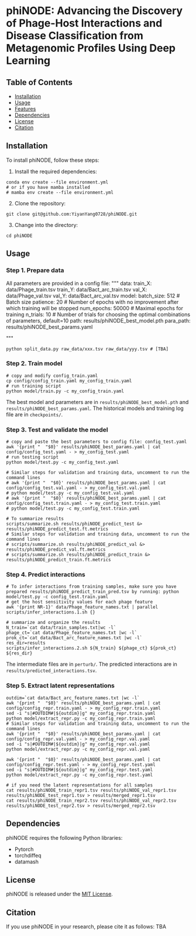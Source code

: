 # phiNODE: Advancing the Discovery of Phage-Host Interactions and Disease Classification from Metagenomic Profiles Using Deep Learning

## Table of Contents
- [Installation](#installation)
- [Usage](#usage)
- [Features](#features)
- [Dependencies](#dependencies)
- [License](#license)
- [Citation](#citation)

## Installation
To install phiNODE, follow these steps:

1. Install the required dependencies:
```
conda env create --file environment.yml
# or if you have mamba installed
# mamba env create --file environment.yml
```

2. Clone the repository:
```
git clone git@github.com:YiyanYang0728/phiNODE.git
```

3. Change into the directory:
```
cd phiNODE
```

## Usage
### Step 1. Prepare data
All parameters are provided in a config file:
"""
data:
  train_X: data/Phage_train.tsv
  train_Y: data/Bact_arc_train.tsv
  val_X: data/Phage_val.tsv
  val_Y: data/Bact_arc_val.tsv
model:
  batch_size: 512 # Batch size
  patience: 20 # Number of epochs with no improvement after which training will be stopped
  num_epochs: 50000 # Maximal epochs for training
  n_trials: 10 # Number of trials for choosing the optimal combinations of parameters, default=10
  path: results/phiNODE_best_model.pth
  para_path: results/phiNODE_best_params.yaml

"""
```
python split_data.py raw_data/xxx.tsv raw_data/yyy.tsv # [TBA]
```

### Step 2. Train model
```
# copy and modify config_train.yaml
cp config/config_train.yaml my_config_train.yaml 
# run training script
python model/train.py -c my_config_train.yaml
```
The best model and parameters are in `results/phiNODE_best_model.pth` and `results/phiNODE_best_params.yaml`.
The historical models and training log file are in `checkpoints/`.

### Step 3. Test and validate the model
```
# copy and paste the best parameters to config file: config_test.yaml
awk '{print "  "$0}' results/phiNODE_best_params.yaml | cat config/config_test.yaml - > my_config_test.yaml
# run testing script
python model/test.py -c my_config_test.yaml

# Similar steps for validation and training data, uncomment to run the command lines
# awk '{print "  "$0}' results/phiNODE_best_params.yaml | cat config/config_test.val.yaml - > my_config_test.val.yaml
# python model/test.py -c my_config_test.val.yaml
# awk '{print "  "$0}' results/phiNODE_best_params.yaml | cat config/config_test.train.yaml - > my_config_test.train.yaml
# python model/test.py -c my_config_test.train.yaml
```
```
# To summarize results
scripts/summarize.sh results/phiNODE_predict_test &> results/phiNODE_predict_test.ft.metrics
# Similar steps for validation and training data, uncomment to run the command lines
# scripts/summarize.sh results/phiNODE_predict_val &> results/phiNODE_predict_val.ft.metrics
# scripts/summarize.sh results/phiNODE_predict_train &> results/phiNODE_predict_train.ft.metrics
```

### Step 4. Predict interactions
```
# To infer interactions from training samples, make sure you have prepared results/phiNODE_predict_train_pred.tsv by running: python model/test.py -c config_test.train.yaml
# get the host sensitivity values for each phage feature
awk '{print NR-1}' data/Phage_feature_names.txt | parallel scripts/infer_interactions.1.sh {}

# summarize and organize the results
N_train=`cat data/train_samples.txt|wc -l`
phage_ct=`cat data/Phage_feature_names.txt |wc -l`
prok_ct=`cat data/Bact_arc_feature_names.txt |wc -l`
res_dir=results
scripts/infer_interactions.2.sh ${N_train} ${phage_ct} ${prok_ct} ${res_dir}
```
The intermediate files are in `perturb/`.
The predicted interactions are in `results/predicted_interactions.tsv`.

### Step 5. Extract latent representations
```
outdim=`cat data/Bact_arc_feature_names.txt |wc -l`
awk '{print "  "$0}' results/phiNODE_best_params.yaml | cat config/config_repr.train.yaml - > my_config_repr.train.yaml
sed -i "s|#OUTDIM#|${outdim}|g" my_config_repr.train.yaml
python model/extract_repr.py -c my_config_repr.train.yaml
# Similar steps for validation and training data, uncomment to run the command lines
awk '{print "  "$0}' results/phiNODE_best_params.yaml | cat config/config_repr.val.yaml - > my_config_repr.val.yaml
sed -i "s|#OUTDIM#|${outdim}|g" my_config_repr.val.yaml
python model/extract_repr.py -c my_config_repr.val.yaml

awk '{print "  "$0}' results/phiNODE_best_params.yaml | cat config/config_repr.test.yaml - > my_config_repr.test.yaml
sed -i "s|#OUTDIM#|${outdim}|g" my_config_repr.test.yaml
python model/extract_repr.py -c my_config_repr.test.yaml

# if you need the latent representations for all samples
cat results/phiNODE_train_repr1.tsv results/phiNODE_val_repr1.tsv results/phiNODE_test_repr1.tsv > results/merged_repr1.tsv
cat results/phiNODE_train_repr2.tsv results/phiNODE_val_repr2.tsv results/phiNODE_test_repr2.tsv > results/merged_repr2.tsv
```

## Dependencies

phiNODE requires the following Python libraries:
- Pytorch
- torchdiffeq
- datamash

## License

phiNODE is released under the [MIT License](./LICENSE).

## Citation

If you use phiNODE in your research, please cite it as follows:
TBA
